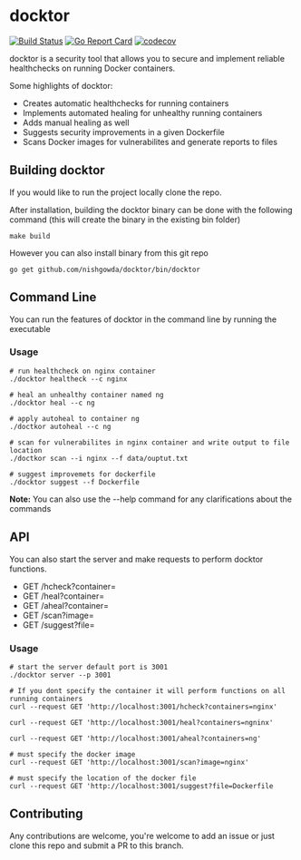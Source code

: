 # docktor

[![Build Status](https://travis-ci.com/nishgowda/docktor.svg?branch=master)](https://travis-ci.com/nishgowda/docktor)
[![Go Report Card](https://goreportcard.com/badge/github.com/nishgowda/docktor)](https://goreportcard.com/report/github.com/nishgowda/docktor)
[![codecov](https://codecov.io/gh/nishgowda/docktor/branch/master/graph/badge.svg?token=G4GHPU44W9)](https://codecov.io/gh/nishgowda/docktor)

docktor is a security tool that allows you to secure and implement reliable healthchecks on running Docker containers.

Some highlights of docktor:
 - Creates automatic healthchecks for running containers
 - Implements automated healing for unhealthy running containers 
 - Adds manual healing as well
 - Suggests security improvements in a given Dockerfile
 - Scans Docker images for vulnerabilites and generate reports to files

## Building docktor
If you would like to run the project locally clone the repo. 

After installation, building the docktor binary can be done with the following command (this will create the binary in the existing bin folder)
``` 
make build
```

However you can also install binary from this git repo
```
go get github.com/nishgowda/docktor/bin/docktor
```

## Command Line
You can run the features of docktor in the command line by running the executable
### Usage
```
# run healthcheck on nginx container
./docktor healtheck --c nginx

# heal an unhealthy container named ng
./docktor heal --c ng

# apply autoheal to container ng
./doctkor autoheal --c ng

# scan for vulnerabilites in nginx container and write output to file location
./doctkor scan --i nginx --f data/ouptut.txt

# suggest improvemets for dockerfile
./docktor suggest --f Dockerfile
```
**Note:** You can also use the --help command for any clarifications about the commands

## API
You can also start the server and make requests to perform docktor functions.
 - GET /hcheck?container=
 - GET /heal?container= 
 - GET /aheal?container=
- GET /scan?image=
- GET /suggest?file=

### Usage
```
# start the server default port is 3001
./docktor server --p 3001

# If you dont specify the container it will perform functions on all running containers
curl --request GET 'http://localhost:3001/hcheck?containers=nginx'

curl --request GET 'http://localhost:3001/heal?containers=ngninx'

curl --request GET 'http://localhost:3001/aheal?containers=ng'

# must specify the docker image 
curl --request GET 'http://localhost:3001/scan?image=nginx'

# must specify the location of the docker file 
curl --request GET 'http://localhost:3001/suggest?file=Dockerfile
```

## Contributing
Any contributions are welcome, you're welcome to add an issue or just clone this repo and submit a PR to this branch.
